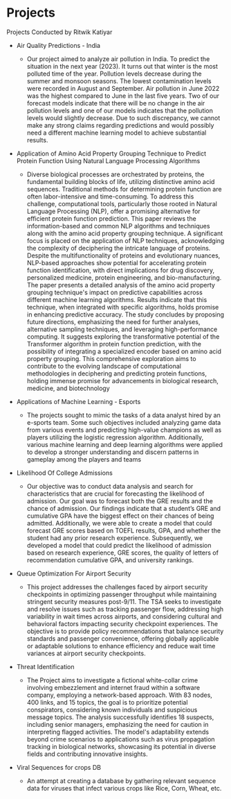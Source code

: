 # Projects
Projects Conducted by Ritwik Katiyar

+ Air Quality Predictions - India
  - Our project aimed to analyze air pollution in India. To predict the situation in the next year (2023). It turns out that winter is the most polluted time of the year. Pollution levels decrease during the summer and monsoon seasons. The lowest contamination levels were recorded in August and September. Air pollution in June 2022 was the highest compared to June in the last five years. Two of our forecast models indicate that there will be no change in the air pollution levels and one of our models indicates that the pollution levels would slightly decrease. Due to such discrepancy, we cannot make any strong claims regarding predictions and would possibly need a different machine learning model to achieve substantial results.

+ Application of Amino Acid Property Grouping Technique to Predict Protein Function Using Natural Language Processing Algorithms
  - Diverse biological processes are orchestrated by proteins, the fundamental building blocks of life, utilizing distinctive amino acid sequences. Traditional methods for determining protein function are often labor-intensive and time-consuming. To address this challenge, computational tools, particularly those rooted in Natural Language Processing (NLP), offer a promising alternative for efficient protein function prediction. This paper reviews the information-based and common NLP algorithms and techniques along with the amino acid property grouping technique. A significant focus is placed on the application of NLP techniques, acknowledging the complexity of deciphering the intricate language of proteins. Despite the multifunctionality of proteins and evolutionary nuances, NLP-based approaches show potential for accelerating protein function
identification, with direct implications for drug discovery, personalized medicine, protein engineering, and bio-manufacturing. The paper presents a detailed analysis of the amino acid property grouping technique's impact on predictive capabilities across different machine learning algorithms. Results indicate that this technique, when integrated with specific algorithms, holds promise in enhancing predictive accuracy. The study concludes by proposing future directions, emphasizing the need for further analyses,
alternative sampling techniques, and leveraging high-performance computing. It suggests exploring the transformative potential of the Transformer algorithm in protein function prediction, with the possibility of integrating a specialized encoder based on amino acid property grouping. This comprehensive exploration aims to contribute to the evolving landscape of computational methodologies in deciphering and predicting protein functions, holding immense promise for advancements in biological research, medicine, and biotechnology

+ Applications of Machine Learning - Esports
  - The projects sought to mimic the tasks of a data analyst hired by an e-sports team. Some such objectives included analyzing game data from various events and predicting high-value champions as well as players utilizing the logistic regression algorithm. Additionally, various machine learning and deep learning algorithms were applied to develop a stronger understanding and discern patterns in gameplay among the players and teams

+ Likelihood Of College Admissions
  - Our objective was to conduct data analysis and search for characteristics that are crucial for forecasting the likelihood of admission. Our goal was to forecast both the GRE results and the chance of admission. Our findings indicate that a student’s GRE and cumulative GPA have the biggest effect on their chances of being admitted. Additionally, we were able to create a model that could forecast GRE scores based on TOEFL results, GPA, and whether the student had any prior research experience. Subsequently, we developed a model that could predict the likelihood of admission based on research experience, GRE scores, the quality of letters of recommendation cumulative GPA, and university rankings. 

+ Queue Optimization For Airport Security
  - This project addresses the challenges faced by airport security checkpoints in optimizing passenger throughput while maintaining stringent security measures post-9/11. The TSA seeks to investigate and resolve issues such as tracking passenger flow, addressing high variability in wait times across airports, and considering cultural and behavioral factors impacting security checkpoint experiences. The objective is to provide policy recommendations that balance security standards and passenger convenience, offering globally applicable or adaptable solutions to enhance efficiency and reduce wait time variances at airport security checkpoints.

+ Threat Identification
  - The Project aims to investigate a fictional white-collar crime involving embezzlement and internet fraud within a software company, employing a network-based approach. With 83 nodes, 400 links, and 15 topics, the goal is to prioritize potential conspirators, considering known individuals and suspicious message topics. The analysis successfully identifies 18 suspects, including senior managers, emphasizing the need for caution in interpreting flagged activities. The model's adaptability extends beyond crime scenarios to applications such as virus propagation tracking in biological networks, showcasing its potential in diverse fields and contributing innovative insights.

+ Viral Sequences for crops DB
  - An attempt at creating a database by gathering relevant sequence data for viruses that infect various crops like Rice, Corn, Wheat, etc.
